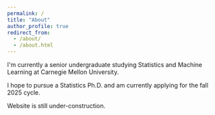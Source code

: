 ```yaml
---
permalink: /
title: "About"
author_profile: true
redirect_from: 
  - /about/
  - /about.html
---
```


I'm currently a senior undergraduate studying Statistics and Machine Learning at Carnegie Mellon University.

I hope to pursue a Statistics Ph.D. and am currently applying for the fall 2025 cycle.

Website is still under-construction.